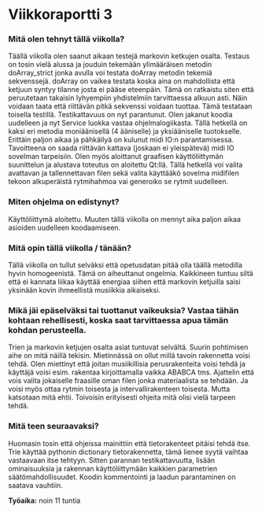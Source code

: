 # Viikkoraportti 3

### Mitä olen tehnyt tällä viikolla?

Täällä viikolla olen saanut aikaan testejä markovin ketkujen osalta. Testaus on tosin vielä alussa ja jouduin tekemään ylimääräisen metodin doArray_strict jonka avulla voi testata doArray metodin tekemiä sekvenssejä. doArray on vaikea testata koska aina on mahdollista että ketjuun syntyy tilanne josta ei pääse eteenpäin. Tämä on ratkaistu siten että peruutetaan takaisin lyhyempiin yhdistelmiin tarvittaessa alkuun asti. Näin voidaan taata että riittävän pitkä sekvenssi voidaan tuottaa. Tämä testataan toisella testillä.
Testikattavuus on nyt parantunut. Olen jakanut koodia uudelleen ja nyt Service luokka vastaa ohjelmalogiikasta. Tällä hetkellä on kaksi eri metodia moniäänisellä (4 ääniselle) ja yksiääniselle tuotokselle. Erittäin paljon aikaa ja pähkäilyä on kulunut midi IO:n parantamisessa. Tavoitteena on saada riittävän kattava (joskaan ei yleispätevä) midi IO sovelman tarpeisiin.
Olen myös aloittanut graafisen käyttöliittymän suunittelun ja alustava toteutus on aloitettu Qt:llä.
Tällä hetkellä voi valita avattavan ja tallennettavan filen sekä valita käyttääkö sovelma midifilen tekoon alkuperäistä rytmihahmoa vai generoiko se rytmit uudelleen.

### Miten ohjelma on edistynyt?

Käyttöliittymä aloitettu. Muuten tällä viikolla on mennyt aika paljon aikaa asioiden uudelleen koodaamiseen.

### Mitä opin tällä viikolla / tänään?

Tällä viikolla on tullut selväksi että opetusdatan pitää olla täällä metodilla hyvin homogeenistä. Tämä on aiheuttanut ongelmia. Kaikkineen tuntuu siltä että ei kannata liikaa käyttää energiaa siihen että markovin ketjuilla saisi yksinään kovin ihmeellistä musiikkia aikaiseksi.

### Mikä jäi epäselväksi tai tuottanut vaikeuksia? Vastaa tähän kohtaan rehellisesti, koska saat tarvittaessa apua tämän kohdan perusteella.

Trien ja markovin ketjujen osalta asiat tuntuvat selvältä. Suurin pohtimisen aihe on mitä näillä tekisin. Mietinnässä on ollut millä tavoin rakennetta voisi tehdä. Olen miettinyt että joitan musiikillisia perusrakenteita voisi tehdä ja käyttäjä voisi esim. rakentaa kirjoittamalla vaikka ABABCA tms. Ajattelin että vois valita jokaiselle fraasille oman filen jonka materiaalista se tehdään. Ja voisi myös ottaa rytmin toisesta ja intervallirakenteen toisesta. Mutta katsotaan mitä ehtii. Toivoisin erityisesti ohjeita mitä olisi vielä tarpeen tehdä.

### Mitä teen seuraavaksi?

 Huomasin tosin että ohjeissa mainittiin että tietorakenteet pitäisi tehdä itse. Trie käyttää pythonin dictionary tietorakennetta, tämä lienee syytä vaihtaa vastaavaan itse tehtyyn. Sitten parannan testikattavuutta, lisään ominaisuuksia ja rakennan käyttöliittymään kaikkien parametrien säätömahdollisuudet. Koodin kommentointi ja laadun parantaminen on saatava vauhtiin.

**Työaika:** noin 11 tuntia
